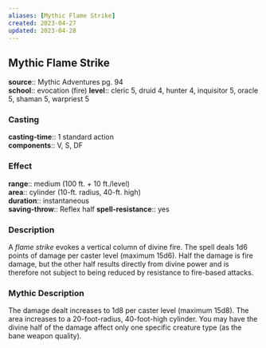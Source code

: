 ```yaml
---
aliases: [Mythic Flame Strike]
created: 2023-04-27
updated: 2023-04-28
---
```


## Mythic Flame Strike

**source**:: Mythic Adventures pg. 94  
**school**:: evocation (fire)
**level**:: cleric 5, druid 4, hunter 4, inquisitor 5, oracle 5, shaman 5, warpriest 5

### Casting

**casting-time**:: 1 standard action  
**components**:: V, S, DF

### Effect

**range**:: medium (100 ft. + 10 ft./level)  
**area**:: cylinder (10-ft. radius, 40-ft. high)  
**duration**:: instantaneous  
**saving-throw**:: Reflex half
**spell-resistance**:: yes

### Description

A *flame strike* evokes a vertical column of divine fire. The spell deals 1d6 points of damage per caster level (maximum 15d6). Half the damage is fire damage, but the other half results directly from divine power and is therefore not subject to being reduced by resistance to fire-based attacks.

### Mythic Description

The damage dealt increases to 1d8 per caster level (maximum 15d8). The area increases to a 20-foot-radius, 40-foot-high cylinder. You may have the divine half of the damage affect only one specific creature type (as the bane weapon quality).
